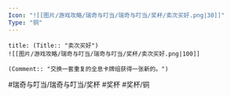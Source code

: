 ```yaml
---
Icon: "![[图片/游戏攻略/瑞奇与叮当/瑞奇与叮当/奖杯/卖次买好.png|30]]"
Type: "铜"
---
```

```ad-common-bronze-trophy
title: (Title:: "卖次买好")
![[图片/游戏攻略/瑞奇与叮当/瑞奇与叮当/奖杯/卖次买好.png|100]]

(Comment:: "交换一套重复的全息卡牌组获得一张新的。")
```

#瑞奇与叮当/瑞奇与叮当/奖杯 #奖杯 #奖杯/铜
